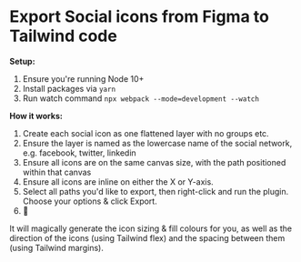 # Export Social icons from Figma to Tailwind code

**Setup:**
1. Ensure you're running Node 10+
2. Install packages via `yarn`
3. Run watch command `npx webpack --mode=development --watch`

**How it works:**
1. Create each social icon as one flattened layer with no groups etc.
2. Ensure the layer is named as the lowercase name of the social network, e.g. facebook, twitter, linkedin
3. Ensure all icons are on the same canvas size, with the path positioned within that canvas
4. Ensure all icons are inline on either the X or Y-axis.
5. Select all paths you'd like to export, then right-click and run the plugin. Choose your options & click Export.
6. 🎉

It will magically generate the icon sizing & fill colours for you, as well as the direction of the icons (using Tailwind flex) and the spacing between them (using Tailwind margins).
